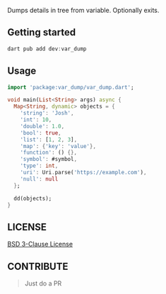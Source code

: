 Dumps details in tree from variable. Optionally exits.

## Getting started

```dart
dart pub add dev:var_dump
```
## Usage

```dart
import 'package:var_dump/var_dump.dart';

void main(List<String> args) async {
  Map<String, dynamic> objects = {
    'string': 'Josh',
    'int': 10,
    'double': 1.0,
    'bool': true,
    'list': [1, 2, 3],
    'map': {'key': 'value'},
    'function': () {},
    'symbol': #symbol,
    'type': int,
    'uri': Uri.parse('https://example.com'),
    'null': null
  };

  dd(objects);
}
```

## LICENSE

[BSD 3-Clause License](./LICENSE)

## CONTRIBUTE
> Just do a PR
